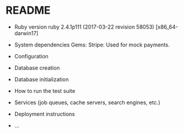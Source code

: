 # README
* Ruby version
  ruby 2.4.1p111 (2017-03-22 revision 58053) [x86_64-darwin17]
* System dependencies
Gems:
Stripe: Used for mock payments.

* Configuration

* Database creation

* Database initialization

* How to run the test suite

* Services (job queues, cache servers, search engines, etc.)

* Deployment instructions

* ...
